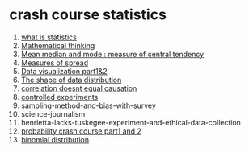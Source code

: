 # crash course statistics
1. [what is statistics](what-is-statistics)
2. [Mathematical thinking](Mathematical-thinking)
3. [Mean median and mode : measure of central tendency](Mean-median-and-mode)
4. [Measures of spread](Measures-of-spread)
5. [Data visualization part1&2](Data-visualization-part1)
6. [The shape of data distribution](The-shape-of-data-distribution)
7. [correlation doesnt equal causation](correlation-doesnt-equal-causation)
8. [controlled experiments](controlled-experiments)
9. sampling-method-and-bias-with-survey
10. science-journalism
11. henrietta-lacks-tuskegee-experiment-and-ethical-data-collection
12. [probability crash course part1 and 2](probability-crash-course-part1-and-2)
13. [binomial distribution](binomial-distribution)

